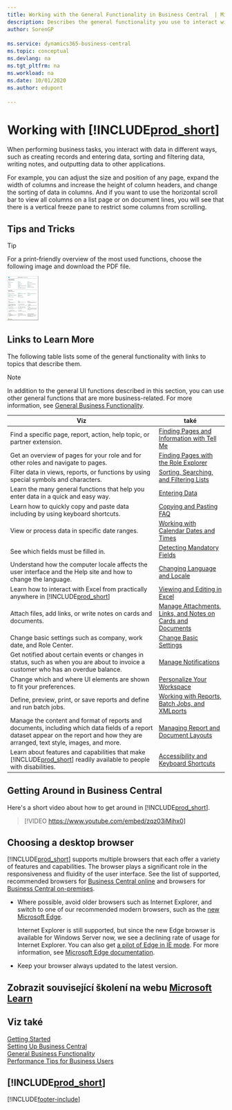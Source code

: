 ```yaml
---
title: Working with the General Functionality in Business Central  | Microsoft Docs
description: Describes the general functionality you use to interact with data in Business Central, such as entering values, sorting data, and changing views.
author: SorenGP

ms.service: dynamics365-business-central
ms.topic: conceptual
ms.devlang: na
ms.tgt_pltfrm: na
ms.workload: na
ms.date: 10/01/2020
ms.author: edupont

---
```

# Working with [!INCLUDE[prod_short](includes/prod_short.md)]
When performing business tasks, you interact with data in different ways, such as creating records and entering data, sorting and filtering data, writing notes, and outputting data to other applications.

For example, you can adjust the size and position of any page, expand the width of columns and increase the height of column headers, and change the sorting of data in columns. And if you want to use the horizontal scroll bar to view all columns on a list page or on document lines, you will see that there is a vertical freeze pane to restrict some columns from scrolling.

## <a name="cheatsheet"></a>Tips and Tricks

> [!TIP]
> For a print-friendly overview of the most used functions, choose the following image and download the PDF file.
>
> [![Icon for the PDF file](media/cheat_sheet_inline.png)](media/cheat_sheet.pdf "Icon that opens a PDF")

## Links to Learn More

The following table lists some of the general functionality with links to topics that describe them.

> [!NOTE]
> In addition to the general UI functions described in this section, you can use other general functions that are more business-related. For more information, see [General Business Functionality](ui-across-business-areas.md).

| Viz | také |
| --- | --- |
| Find a specific page, report, action, help topic, or partner extension. | [Finding Pages and Information with Tell Me](ui-search.md) |
| Get an overview of pages for your role and for other roles and navigate to pages. | [Finding Pages with the Role Explorer](ui-role-explorer.md) |
| Filter data in views, reports, or functions by using special symbols and characters. | [Sorting, Searching, and Filtering Lists](ui-enter-criteria-filters.md) |
| Learn the many general functions that help you enter data in a quick and easy way. | [Entering Data](ui-enter-data.md) |
| Learn how to quickly copy and paste data including by using keyboard shortcuts. | [Copying and Pasting FAQ](faq-copy-paste.yml) |
| View or process data in specific date ranges. | [Working with Calendar Dates and Times](ui-enter-date-ranges.md) |
| See which fields must be filled in. | [Detecting Mandatory Fields](ui-mandatory-fields.md) |
| Understand how the computer locale affects the user interface and the Help site and how to change the language. | [Changing Language and Locale](about-locale-language.md) |
| Learn how to interact with Excel from practically anywhere in [!INCLUDE[prod_short](includes/prod_short.md)] | [Viewing and Editing in Excel](across-work-with-excel.md) |
| Attach files, add links, or write notes on cards and documents. | [Manage Attachments, Links, and Notes on Cards and Documents](ui-how-add-link-to-record.md) |
| Change basic settings such as company, work date, and Role Center. | [Change Basic Settings](ui-change-basic-settings.md) |
| Get notified about certain events or changes in status, such as when you are about to invoice a customer who has an overdue balance. | [Manage Notifications](ui-smart-notifications.md) |
| Change which and where UI elements are shown to fit your preferences. | [Personalize Your Workspace](ui-personalization-user.md) |
| Define, preview, print, or save reports and define and run batch jobs. | [Working with Reports, Batch Jobs, and XMLports](ui-work-report.md) |
| Manage the content and format of reports and documents, including which data fields of a report dataset appear on the report and how they are arranged, text style, images, and more. | [Managing Report and Document Layouts](ui-manage-report-layouts.md) |
| Learn about features and capabilities that make [!INCLUDE[prod_short](includes/prod_short.md)] readily available to people with disabilities. | [Accessibility and Keyboard Shortcuts](ui-accessibility.md) |

## Getting Around in Business Central
Here's a short video about how to get around in [!INCLUDE[prod_short](includes/prod_short.md)].

> [!VIDEO https://www.youtube.com/embed/zqz03iMihx0]

## Choosing a desktop browser

[!INCLUDE[prod_short](includes/prod_short.md)] supports multiple browsers that each offer a variety of features and capabilities. The browser plays a significant role in the responsiveness and fluidity of the user interface. See the list of supported, recommended browsers for [Business Central online](https://go.microsoft.com/fwlink/?linkid=2110804) and browsers for [Business Central on-premises](https://go.microsoft.com/fwlink/?linkid=2110719).

- Where possible, avoid older browsers such as Internet Explorer, and switch to one of our recommended modern browsers, such as the [new Microsoft Edge](https://www.microsoft.com/edge/).

   Internet Explorer is still supported, but since the new Edge browser is available for Windows Server now, we see a declining rate of usage for Internet Explorer. You can also get [a pilot of Edge in IE mode](https://www.microsoft.com/edge/business). For more information, see [Microsoft Edge documentation](https://support.microsoft.com/hub/4337664/microsoft-edge-help).
- Keep your browser always updated to the latest version.

## Zobrazit související školení na webu [Microsoft Learn](/learn/paths/work-pro-data-dynamics-365-business-central/)

## Viz také

[Getting Started](product-get-started.md)  
[Setting Up Business Central](setup.md)  
[General Business Functionality](ui-across-business-areas.md)  
[Performance Tips for Business Users](/dynamics365/business-central/dev-itpro/performance/performance-users?toc=/dynamics365/business-central/toc.json)

## [!INCLUDE[prod_short](includes/free_trial_md.md)]


[!INCLUDE[footer-include](includes/footer-banner.md)]